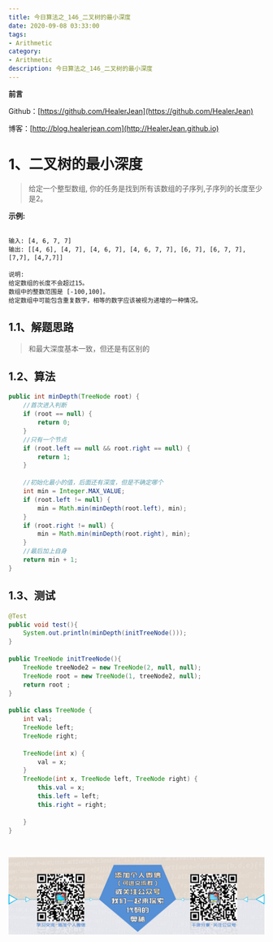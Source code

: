 ```yaml
---
title: 今日算法之_146_二叉树的最小深度
date: 2020-09-08 03:33:00
tags: 
- Arithmetic
category: 
- Arithmetic
description: 今日算法之_146_二叉树的最小深度
---
```


**前言**     

 Github：[https://github.com/HealerJean](https://github.com/HealerJean)         

 博客：[http://blog.healerjean.com](http://HealerJean.github.io)          



# 1、二叉树的最小深度
> 给定一个整型数组, 你的任务是找到所有该数组的子序列,子序列的长度至少是2。

 **示例:**

```

输入: [4, 6, 7, 7]
输出: [[4, 6], [4, 7], [4, 6, 7], [4, 6, 7, 7], [6, 7], [6, 7, 7], [7,7], [4,7,7]]

说明:
给定数组的长度不会超过15。
数组中的整数范围是 [-100,100]。
给定数组中可能包含重复数字，相等的数字应该被视为递增的一种情况。
```

## 1.1、解题思路 

>  和最大深度基本一致，但还是有区别的



## 1.2、算法

```java
public int minDepth(TreeNode root) {
    //首次进入判断
    if (root == null) {
        return 0;
    }
    //只有一个节点
    if (root.left == null && root.right == null) {
        return 1;
    }

    //初始化最小的值，后面还有深度，但是不确定哪个
    int min = Integer.MAX_VALUE;
    if (root.left != null) {
        min = Math.min(minDepth(root.left), min);
    }
    if (root.right != null) {
        min = Math.min(minDepth(root.right), min);
    }
    //最后加上自身
    return min + 1;
}

```




## 1.3、测试 

```java
@Test
public void test(){
    System.out.println(minDepth(initTreeNode()));
}

public TreeNode initTreeNode(){
    TreeNode treeNode2 = new TreeNode(2, null, null);
    TreeNode root = new TreeNode(1, treeNode2, null);
    return root ;
}

public class TreeNode {
    int val;
    TreeNode left;
    TreeNode right;

    TreeNode(int x) {
        val = x;
    }
    TreeNode(int x, TreeNode left, TreeNode right) {
        this.val = x;
        this.left = left;
        this.right = right;

    }
}

```



​          

![ContactAuthor](https://raw.githubusercontent.com/HealerJean/HealerJean.github.io/master/assets/img/artical_bottom.jpg)



<link rel="stylesheet" href="https://unpkg.com/gitalk/dist/gitalk.css">

<script src="https://unpkg.com/gitalk@latest/dist/gitalk.min.js"></script> 
<div id="gitalk-container"></div>    
 <script type="text/javascript">
    var gitalk = new Gitalk({
		clientID: `1d164cd85549874d0e3a`,
		clientSecret: `527c3d223d1e6608953e835b547061037d140355`,
		repo: `HealerJean.github.io`,
		owner: 'HealerJean',
		admin: ['HealerJean'],
		id: '7RPwWbqIEQzyxDk4',
    });
    gitalk.render('gitalk-container');
</script> 



